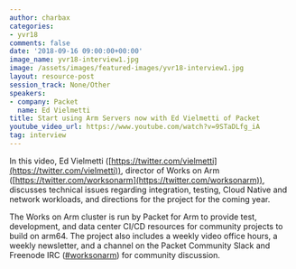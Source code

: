 ```yaml
---
author: charbax
categories:
- yvr18
comments: false
date: '2018-09-16 09:00:00+00:00'
image_name: yvr18-interview1.jpg
image: /assets/images/featured-images/yvr18-interview1.jpg
layout: resource-post
session_track: None/Other
speakers:
- company: Packet
  name: Ed Vielmetti
title: Start using Arm Servers now with Ed Vielmetti of Packet
youtube_video_url: https://www.youtube.com/watch?v=9STaDLfg_iA
tag: interview
---
```


In this video, Ed Vielmetti ([https://twitter.com/vielmetti](https://twitter.com/vielmetti)), director of Works on Arm ([https://twitter.com/worksonarm](https://twitter.com/worksonarm)), discusses technical issues regarding integration, testing, Cloud Native and network workloads, and directions for the project for the coming year.

The Works on Arm cluster is run by Packet for Arm to provide test, development, and data center CI/CD resources for community projects to build on arm64. The project also includes a weekly video office hours, a weekly newsletter, and a channel on the Packet Community Slack and Freenode IRC ([#worksonarm](https://www.youtube.com/results?search_query=#worksonarm)) for community discussion.